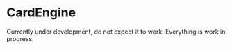 CardEngine
==========
Currently under development, do not expect it to work.
Everything is work in progress.